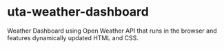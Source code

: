 # uta-weather-dashboard
Weather Dashboard using Open Weather API that runs in the browser and features dynamically updated HTML and CSS.
